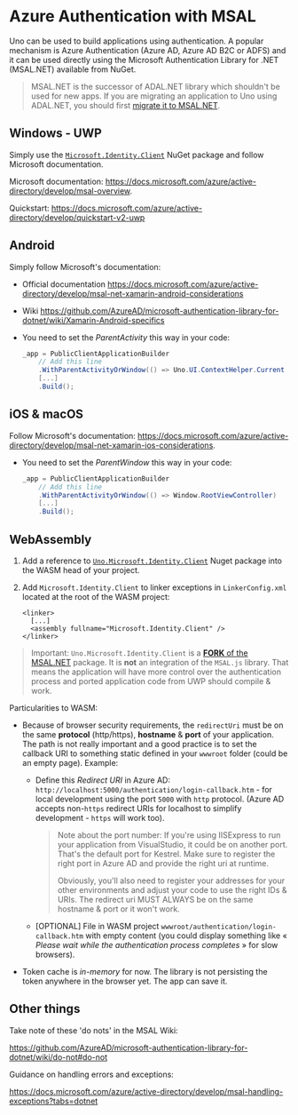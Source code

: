 # Azure Authentication with MSAL

Uno can be used to build applications using authentication. A popular mechanism is Azure Authentication (Azure AD, Azure AD B2C or ADFS) and it can be used directly using the Microsoft Authentication Library for .NET (MSAL.NET) available from NuGet.

> MSAL.NET is the successor of ADAL.NET library which shouldn't be used for new apps. If you are migrating an application to Uno using ADAL.NET, you should first [migrate it to MSAL.NET](https://docs.microsoft.com/azure/active-directory/develop/msal-net-migration).

## Windows - UWP

Simply use the [`Microsoft.Identity.Client`](https://www.nuget.org/packages/Microsoft.Identity.Client/) NuGet package and follow Microsoft documentation.

Microsoft documentation: <https://docs.microsoft.com/azure/active-directory/develop/msal-overview>.

Quickstart: https://docs.microsoft.com/azure/active-directory/develop/quickstart-v2-uwp

## Android

Simply follow Microsoft's documentation:

* Official documentation <https://docs.microsoft.com/azure/active-directory/develop/msal-net-xamarin-android-considerations>

* Wiki https://github.com/AzureAD/microsoft-authentication-library-for-dotnet/wiki/Xamarin-Android-specifics

* You need to set the _ParentActivity_ this way in your code:

  ``` csharp
  _app = PublicClientApplicationBuilder
      // Add this line
      .WithParentActivityOrWindow(() => Uno.UI.ContextHelper.Current as Activity)
      [...]
      .Build();
  ```

## iOS & macOS

Follow Microsoft's documentation: <https://docs.microsoft.com/azure/active-directory/develop/msal-net-xamarin-ios-considerations>.

* You need to set the _ParentWindow_ this way in your code:

  ``` csharp
  _app = PublicClientApplicationBuilder
      // Add this line
      .WithParentActivityOrWindow(() => Window.RootViewController)
      [...]
      .Build();
  ```

  

## WebAssembly

1. Add a reference to [`Uno.Microsoft.Identity.Client`](https://www.nuget.org/packages/Uno.Microsoft.Identity.Client/) Nuget package into the WASM head of your project.

2. Add `Microsoft.Identity.Client` to linker exceptions in `LinkerConfig.xml` located at the root of the WASM project:

   ```
   <linker>
     [...]
     <assembly fullname="Microsoft.Identity.Client" />
   </linker>
   ```

> Important: `Uno.Microsoft.Identity.Client` is a [**FORK** of the MSAL.NET](https://github.com/unoplatform/Uno.Microsoft.Identity.Client) package. It is **not** an integration of the `MSAL.js` library. That means the application will have more control over the authentication process and ported application code from UWP should compile & work.

Particularities to WASM:

- Because of browser security requirements, the `redirectUri` must be on the same **protocol** (http/https), **hostname** & **port** of your application. The path is not really important and a good practice is to set the callback URI to something static defined in your `wwwroot` folder (could be an empty page). Example:

  - Define this *Redirect URI* in Azure AD: `http://localhost:5000/authentication/login-callback.htm` - for local development using the port  `5000` with `http` protocol. (Azure AD accepts non-`https` redirect URIs for localhost to simplify development - `https` will work too).

    > Note about the port number: If you're using IISExpress to run your application from VisualStudio, it could be on another port. That's the default port for Kestrel. Make sure to register the right port in Azure AD and provide the right uri at runtime.
    >
    > Obviously, you'll also need to register your addresses for your other environments and adjust your code to use the right IDs & URIs. The redirect uri MUST ALWAYS be on the same hostname & port or it won't work.

  - [OPTIONAL] File in WASM project `wwwroot/authentication/login-callback.htm` with empty content (you could display something like « _Please wait while the authentication process completes_ » for slow browsers).

- Token cache is _in-memory_ for now­. The library is not persisting the token anywhere in the browser yet. The app can save it.

## Other things

Take note of these 'do nots' in the MSAL Wiki:

<https://github.com/AzureAD/microsoft-authentication-library-for-dotnet/wiki/do-not#do-not>

Guidance on handling errors and exceptions:

<https://docs.microsoft.com/azure/active-directory/develop/msal-handling-exceptions?tabs=dotnet>

